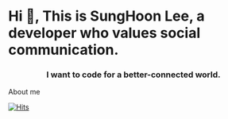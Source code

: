 <h1 align="left">Hi 👋, This is SungHoon Lee, a developer who values social communication.</h1>
<h3 align="center">I want to code for a better-connected world.</h3>

About me

[![Hits](https://hits.seeyoufarm.com/api/count/incr/badge.svg?url=https%3A%2F%2Fgithub.com%2Fcldhfleks2&count_bg=%2327B64F&title_bg=%23522EC8&icon=&icon_color=%23B83232&title=hits&edge_flat=false)](https://hits.seeyoufarm.com)
